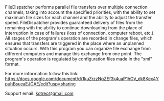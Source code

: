 FileDispatcher performs parallel file transfers over multiple connection channels, taking into account the specified priorities, with the ability to set maximum file sizes for each channel and the ability to adjust the transfer speed.
FileDispatcher provides guaranteed delivery of files from the remaining with the ability to continue downloading  from the place of interruption in case of failures (loss of connection, computer reboot, etc.). All stages of the program's operation are recorded in change files, which ensures that transfers are triggered in the place where an unplanned situation occurs.
With this program you can organize file exchange from different computers and manage this exchange from one point.
The program's operation is regulated by configuration files made in the "xml" format.

For more information follow this link:
https://docs.google.com/document/d/1kuZrzzNqZEf3k4uaP1hOV_dk8Kex4YpuhBsueaEJGAE/edit?usp=sharing

Support email: kotrec@gmail.com
